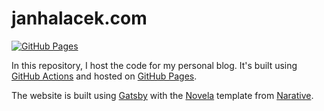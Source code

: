 # janhalacek.com
[![GitHub Pages](https://github.com/techwritersvk/techwritersvk.github.io/actions/workflows/github-pages.yml/badge.svg)](https://github.com/techwritersvk/techwritersvk.github.io/actions/workflows/github-pages.yml)

In this repository, I host the code for my personal blog. It's built using [GitHub Actions](https://github.com/features/actions) and hosted on [GitHub Pages](https://pages.github.com/).

The website is built using [Gatsby](https://www.gatsbyjs.org/) with the [Novela](https://github.com/narative/gatsby-theme-novela) template from [Narative](https://www.narative.co).